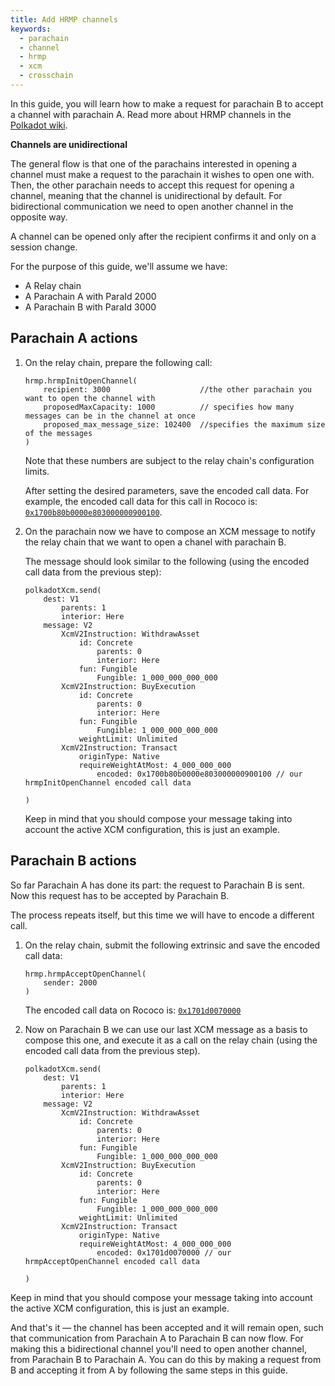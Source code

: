 ```yaml
---
title: Add HRMP channels
keywords:
  - parachain
  - channel
  - hrmp
  - xcm
  - crosschain
---
```


In this guide, you will learn how to make a request for parachain B to accept a channel with parachain A.
Read more about HRMP channels in the [Polkadot wiki](https://wiki.polkadot.network/docs/build-hrmp-channels).

**Channels are unidirectional**

The general flow is that one of the parachains interested in opening a channel must make a request to the parachain it wishes to open one with.
Then, the other parachain needs to accept this request for opening a channel, meaning that the channel is unidirectional by default.
For bidirectional communication we need to open another channel in the opposite way.

A channel can be opened only after the recipient confirms it and only on a session change.

For the purpose of this guide, we'll assume we have:

- A Relay chain
- A Parachain A with ParaId 2000
- A Parachain B with ParaId 3000

## Parachain A actions

1. On the relay chain, prepare the following call:

   ```
   hrmp.hrmpInitOpenChannel(
       recipient: 3000                    //the other parachain you want to open the channel with
       proposedMaxCapacity: 1000          // specifies how many messages can be in the channel at once
       proposed_max_message_size: 102400  //specifies the maximum size of the messages
   )
   ```

   Note that these numbers are subject to the relay chain's configuration limits.

   After setting the desired parameters, save the encoded call data.
   For example, the encoded call data for this call in Rococo is: [`0x1700b80b0000e803000000900100`](https://polkadot.js.org/apps/?rpc=wss%3A%2F%2Frococo-rpc.polkadot.io#/extrinsics/decode/0x1700b80b0000e803000000900100).

1. On the parachain now we have to compose an XCM message to notify the relay chain that we want to open a chanel with parachain B.

   The message should look similar to the following (using the encoded call data from the previous step):

   ```
   polkadotXcm.send(
       dest: V1
           parents: 1
           interior: Here
       message: V2
           XcmV2Instruction: WithdrawAsset
               id: Concrete
                   parents: 0
                   interior: Here
               fun: Fungible
                   Fungible: 1_000_000_000_000
           XcmV2Instruction: BuyExecution
               id: Concrete
                   parents: 0
                   interior: Here
               fun: Fungible
                   Fungible: 1_000_000_000_000
               weightLimit: Unlimited
           XcmV2Instruction: Transact
               originType: Native
               requireWeightAtMost: 4_000_000_000
                   encoded: 0x1700b80b0000e803000000900100 // our hrmpInitOpenChannel encoded call data

   )
   ```

   Keep in mind that you should compose your message taking into account the active XCM configuration, this is just an example.

## Parachain B actions

So far Parachain A has done its part: the request to Parachain B is sent.
Now this request has to be accepted by Parachain B.

The process repeats itself, but this time we will have to encode a different call.

1. On the relay chain, submit the following extrinsic and save the encoded call data:

   ```
   hrmp.hrmpAcceptOpenChannel(
       sender: 2000
   )
   ```

   The encoded call data on Rococo is: [`0x1701d0070000`](https://polkadot.js.org/apps/?rpc=wss%3A%2F%2Frococo-rpc.polkadot.io#/extrinsics/decode/0x1701d0070000)

1. Now on Parachain B we can use our last XCM message as a basis to compose this one, and execute it as a call on the relay chain (using the encoded call data from the previous step).

   ```
   polkadotXcm.send(
       dest: V1
           parents: 1
           interior: Here
       message: V2
           XcmV2Instruction: WithdrawAsset
               id: Concrete
                   parents: 0
                   interior: Here
               fun: Fungible
                   Fungible: 1_000_000_000_000
           XcmV2Instruction: BuyExecution
               id: Concrete
                   parents: 0
                   interior: Here
               fun: Fungible
                   Fungible: 1_000_000_000_000
               weightLimit: Unlimited
           XcmV2Instruction: Transact
               originType: Native
               requireWeightAtMost: 4_000_000_000
                   encoded: 0x1701d0070000 // our hrmpAcceptOpenChannel encoded call data

   )
   ```

Keep in mind that you should compose your message taking into account the active XCM configuration, this is just an example.

And that's it &mdash; the channel has been accepted and it will remain open, such that communication from Parachain A to Parachain B can now flow.
For making this a bidirectional channel you'll need to open another channel, from Parachain B to Parachain A.
You can do this by making a request from B and accepting it from A by following the same steps in this guide.
